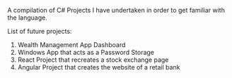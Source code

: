 A compilation of C# Projects I have undertaken in order to get familiar with the language.

List of future projects:
  1. Wealth Management App Dashboard
  2. Windows App that acts as a Password Storage
  3. React Project that recreates a stock exchange page
  4. Angular Project that creates the website of a retail bank
